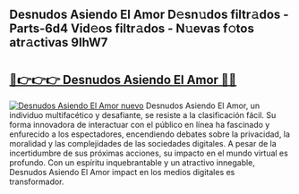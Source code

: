 ## Desnudos Asiendo El Amor D𝚎sn𝚞dos filtr𝚊dos - Parts-6d4 Vid𝚎os filtr𝚊dos - N𝚞evas f𝚘tos atr𝚊ctivas 9IhW7

# <h2><a href="http://mb5ztu.tromn.icu/?c=Desnudos+Asiendo+El+Amor">🔗👉👉👉 Desnudos Asiendo El Amor 🔗🔗</a></h2>

[![Desnudos Asiendo El Amor nuevo](https://i.imgur.com/pEAQMta.gif)](http://mb5ztu.tromn.icu/?c=Desnudos+Asiendo+El+Amor)
Desnudos Asiendo El Amor, un individuo multifacético y desafiante, se resiste a la clasificación fácil. Su forma innovadora de interactuar con el público en línea ha fascinado y enfurecido a los espectadores, encendiendo debates sobre la privacidad, la moralidad y las complejidades de las sociedades digitales. A pesar de la incertidumbre de sus próximas acciones, su impacto en el mundo virtual es profundo. Con un espíritu inquebrantable y un atractivo innegable, Desnudos Asiendo El Amor impact en los medios digitales es transformador.
